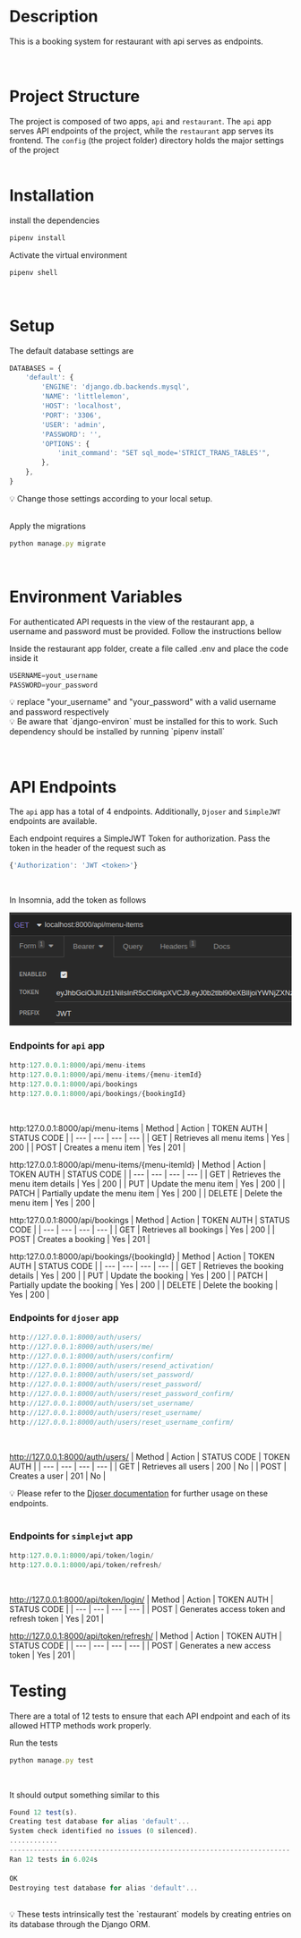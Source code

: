 # Description
This is a booking system for restaurant with api serves as endpoints.  
<br> <br>

# Project Structure
The project is composed of two apps, `api` and `restaurant`. The `api` app serves API endpoints of the project, while the `restaurant` app serves its frontend. The `config` (the project folder) directory holds the major settings of the project
<br> <br>

# Installation

install the dependencies
```jsx
pipenv install
```

Activate the virtual environment

```jsx
pipenv shell
```
<br>

# Setup
The default database settings are

```jsx
DATABASES = {
    'default': {
        'ENGINE': 'django.db.backends.mysql',
        'NAME': 'littlelemon',
        'HOST': 'localhost',
        'PORT': '3306',
        'USER': 'admin',
        'PASSWORD': '',
        'OPTIONS': {
            'init_command': "SET sql_mode='STRICT_TRANS_TABLES'",
        },
    },
}
```
💡 Change those settings according to your local setup.
<br>
<br>

Apply the migrations
```jsx
python manage.py migrate
```
<br>

# Environment Variables
For authenticated API requests in the view of the restaurant app, a username and password must be provided. Follow the instructions bellow <br>

Inside the restaurant app folder, create a file called .env and place the code inside it
```jsx
USERNAME=yout_username
PASSWORD=your_password
```
<aside>💡 replace "your_username" and "your_password" with a valid username and password respectively</aside>

<aside>💡 Be aware that `django-environ` must be installed for this to work. Such dependency should be installed by running `pipenv install`</aside>
<br> <br>

# API Endpoints
The `api` app has a total of 4 endpoints. Additionally, `Djoser` and `SimpleJWT` endpoints are available.
<br>

Each endpoint requires a SimpleJWT Token for authorization. Pass the token in the header of the request such as
```jsx
{'Authorization': 'JWT <token>'}
```
<br>

In Insomnia, add the token as follows

![Untitled](assets/insomnia.png)
<br>

### Endpoints for `api` app
```jsx
http:127.0.0.1:8000/api/menu-items
http:127.0.0.1:8000/api/menu-items/{menu-itemId}
http:127.0.0.1:8000/api/bookings
http:127.0.0.1:8000/api/bookings/{bookingId}
```
<br>

http:127.0.0.1:8000/api/menu-items
| Method | Action | TOKEN AUTH | STATUS CODE |
| --- | --- | --- | --- |
| GET | Retrieves all menu items | Yes | 200 |
| POST | Creates a menu item | Yes | 201 |
<br>

http:127.0.0.1:8000/api/menu-items/{menu-itemId}
| Method | Action | TOKEN AUTH | STATUS CODE |
| --- | --- | --- | --- |
| GET | Retrieves the menu item details | Yes | 200 |
| PUT | Update the menu item | Yes | 200 |
| PATCH | Partially update the menu item | Yes | 200 |
| DELETE | Delete the menu item | Yes | 200 |
<br>

http:127.0.0.1:8000/api/bookings
| Method | Action | TOKEN AUTH | STATUS CODE |
| --- | --- | --- | --- |
| GET | Retrieves all bookings | Yes | 200 |
| POST | Creates a booking | Yes | 201 |
<br>

http:127.0.0.1:8000/api/bookings/{bookingId}
| Method | Action | TOKEN AUTH | STATUS CODE |
| --- | --- | --- | --- |
| GET | Retrieves the booking details | Yes | 200 |
| PUT | Update the booking | Yes | 200 |
| PATCH | Partially update the booking | Yes | 200 |
| DELETE | Delete the booking | Yes | 200 |
<br>

### Endpoints for `djoser` app
```jsx
http://127.0.0.1:8000/auth/users/
http://127.0.0.1:8000/auth/users/me/
http://127.0.0.1:8000/auth/users/confirm/
http://127.0.0.1:8000/auth/users/resend_activation/
http://127.0.0.1:8000/auth/users/set_password/
http://127.0.0.1:8000/auth/users/reset_password/
http://127.0.0.1:8000/auth/users/reset_password_confirm/
http://127.0.0.1:8000/auth/users/set_username/
http://127.0.0.1:8000/auth/users/reset_username/
http://127.0.0.1:8000/auth/users/reset_username_confirm/
```
<br>

http://127.0.0.1:8000/auth/users/
| Method | Action | STATUS CODE | TOKEN AUTH |
| --- | --- | --- | --- |
| GET | Retrieves all users | 200 | No |
| POST | Creates a user | 201 | No |

💡 Please refer to the [Djoser documentation](https://djoser.readthedocs.io/en/latest/getting_started.html#available-endpoints) for further usage on these endpoints.
<br> <br>

### Endpoints for `simplejwt` app
```jsx
http:127.0.0.1:8000/api/token/login/
http:127.0.0.1:8000/api/token/refresh/
```
<br>

http://127.0.0.1:8000/api/token/login/
| Method | Action | TOKEN AUTH | STATUS CODE |
| --- | --- | --- | --- |
| POST | Generates access token and refresh token | Yes | 201 |
<br>

http://127.0.0.1:8000/api/token/refresh/
| Method | Action | TOKEN AUTH | STATUS CODE |
| --- | --- | --- | --- |
| POST | Generates a new access token | Yes | 201 |
<br>

# Testing
There are a total of 12 tests to ensure that each API endpoint and each of its allowed HTTP methods work properly.
<br>

Run the tests
```jsx
python manage.py test
```
<br>

It should output something similar to this
```jsx
Found 12 test(s).
Creating test database for alias 'default'...
System check identified no issues (0 silenced).
............
----------------------------------------------------------------------
Ran 12 tests in 6.024s

OK
Destroying test database for alias 'default'...
```
<br>

<aside>💡 These tests intrinsically test the `restaurant` models by creating entries on its database through the Django ORM.</aside>
